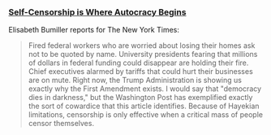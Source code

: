 ### [Self-Censorship is Where Autocracy Begins](https://www.nytimes.com/2025/03/06/us/politics/trump-democracy.html)
Elisabeth Bumiller reports for The New York Times:
> Fired federal workers who are worried about losing their homes ask not to be quoted by name. University presidents fearing that millions of dollars in federal funding could disappear are holding their fire. Chief executives alarmed by tariffs that could hurt their businesses are on mute.
Right now, the Trump Administration is showing us exactly why the First Amendment exists. I would say that "democracy dies in darkness," but the Washington Post has exemplified exactly the sort of cowardice that this article identifies. Because of Hayekian limitations, censorship is only effective when a critical mass of people censor themselves.